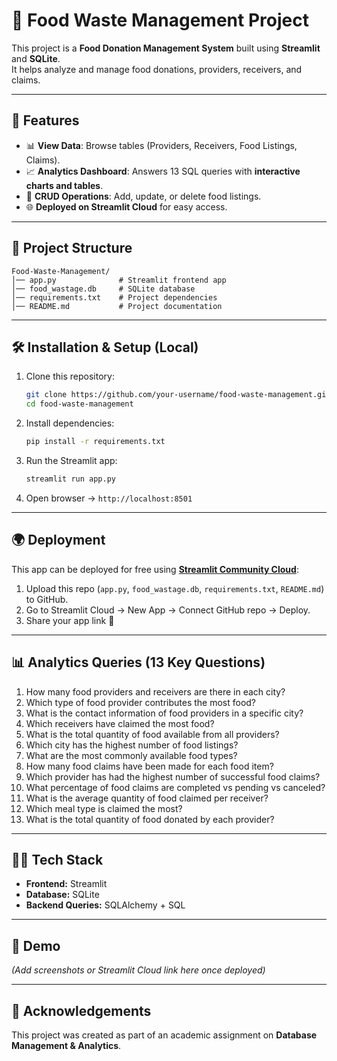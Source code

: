 # 🥗 Food Waste Management Project

This project is a **Food Donation Management System** built using **Streamlit** and **SQLite**.  
It helps analyze and manage food donations, providers, receivers, and claims.

---

## 🚀 Features
- 📊 **View Data**: Browse tables (Providers, Receivers, Food Listings, Claims).  
- 📈 **Analytics Dashboard**: Answers 13 SQL queries with **interactive charts and tables**.  
- 📝 **CRUD Operations**: Add, update, or delete food listings.  
- 🌐 **Deployed on Streamlit Cloud** for easy access.  

---

## 📂 Project Structure
```
Food-Waste-Management/
│── app.py              # Streamlit frontend app
│── food_wastage.db     # SQLite database
│── requirements.txt    # Project dependencies
│── README.md           # Project documentation
```

---

## 🛠️ Installation & Setup (Local)
1. Clone this repository:
   ```bash
   git clone https://github.com/your-username/food-waste-management.git
   cd food-waste-management
   ```
2. Install dependencies:
   ```bash
   pip install -r requirements.txt
   ```
3. Run the Streamlit app:
   ```bash
   streamlit run app.py
   ```
4. Open browser → `http://localhost:8501`

---

## 🌍 Deployment
This app can be deployed for free using **[Streamlit Community Cloud](https://share.streamlit.io/)**:
1. Upload this repo (`app.py`, `food_wastage.db`, `requirements.txt`, `README.md`) to GitHub.  
2. Go to Streamlit Cloud → New App → Connect GitHub repo → Deploy.  
3. Share your app link 🎉  

---

## 📊 Analytics Queries (13 Key Questions)
1. How many food providers and receivers are there in each city?  
2. Which type of food provider contributes the most food?  
3. What is the contact information of food providers in a specific city?  
4. Which receivers have claimed the most food?  
5. What is the total quantity of food available from all providers?  
6. Which city has the highest number of food listings?  
7. What are the most commonly available food types?  
8. How many food claims have been made for each food item?  
9. Which provider has had the highest number of successful food claims?  
10. What percentage of food claims are completed vs pending vs canceled?  
11. What is the average quantity of food claimed per receiver?  
12. Which meal type is claimed the most?  
13. What is the total quantity of food donated by each provider?  

---

## 👩‍💻 Tech Stack
- **Frontend:** Streamlit  
- **Database:** SQLite  
- **Backend Queries:** SQLAlchemy + SQL  

---

## 📸 Demo
*(Add screenshots or Streamlit Cloud link here once deployed)*  

---

## 🙌 Acknowledgements
This project was created as part of an academic assignment on **Database Management & Analytics**.
